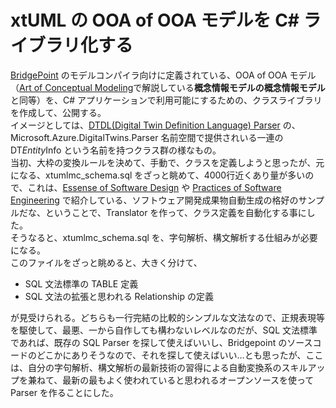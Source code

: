 # xtUML の OOA of OOA モデルを C# ライブラリ化する  
[BridgePoint](https://github.com/xtuml/bridgepoint) のモデルコンパイラ向けに定義されている、OOA of OOA モデル（[Art of Conceptual Modeling](https://note.com/kae_made/m/m054c9f9f8b61)で解説している<b>概念情報モデルの概念情報モデル</b>と同等）を、C# アプリケーションで利用可能にするための、クラスライブラリを作成して、公開する。  
イメージとしては、[DTDL(Digital Twin Definition Language) Parser](https://docs.microsoft.com/en-us/azure/iot-develop/concepts-model-parser) の、Microsoft.Azure.DigitalTwins.Parser 名前空間で提供されいる一連の DT<i>Entity</i>Info という名前を持つクラス群の様なもの。  
当初、大枠の変換ルールを決めて、手動で、クラスを定義しようと思ったが、元になる、xtumlmc_schema.sql をざっと眺めて、4000行近くあり量が多いので、これは、[Essense of Software Design](https://note.com/kae_made/m/m2e74d05de8b0) や [Practices of Software Engineering](https://note.com/kae_made/n/n624e6da0f930) で紹介している、ソフトウェア開発成果物自動生成の格好のサンプルだな、ということで、Translator を作って、クラス定義を自動化する事にした。  
そうなると、xtumlmc_schema.sql を、字句解析、構文解析する仕組みが必要になる。  
このファイルをざっと眺めると、大きく分けて、  

- SQL 文法標準の TABLE 定義
- SQL 文法の拡張と思われる Relationship の定義

が見受けられる。どちらも一行完結の比較的シンプルな文法なので、正規表現等を駆使して、最悪、一から自作しても構わないレベルなのだが、SQL 文法標準であれば、既存の SQL Parser を探して使えばいいし、Bridgepoint のソースコードのどこかにありそうなので、それを探して使えばいい…とも思ったが、ここは、自分の字句解析、構文解析の最新技術の習得による自動変換系のスキルアップを兼ねて、最新の最もよく使われていると思われるオープンソースを使って Parser を作ることにした。  

